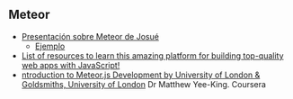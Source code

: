 ## Meteor

* [Presentación sobre Meteor de Josué](https://casianorodriguezleon.gitbooks.io/presentaciones-de-sytw-2016-2017/content/meteor/>)
  - [Ejemplo](https://github.com/ULL-ESIT-SYTW-1617/animalesMeteor/tree/master)
* [List of resources to learn this amazing platform for building top-quality web apps with JavaScript!](https://github.com/ericdouglas/Meteor-Learning)
* [ntroduction to Meteor.js Development by University of London & Goldsmiths, University of London](https://www.coursera.org/learn/meteor-development/home/welcome) Dr Matthew Yee-King. Coursera
